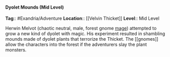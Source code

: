 #### Dyolet Mounds (Mid Level)
**Tag**:: #Exandria/Adventure
**Location**:: [[Velvin Thicket]]
**Level**:: Mid Level

 Herwin Melvot (chaotic neutral, male, forest gnome [mage](https://www.dndbeyond.com/monsters/mage)) attempted to grow a new kind of dyolet with magic. His experiment resulted in shambling mounds made of dyolet plants that terrorize the Thicket. The [[gnomes]] allow the characters into the forest if the adventurers slay the plant monsters.
